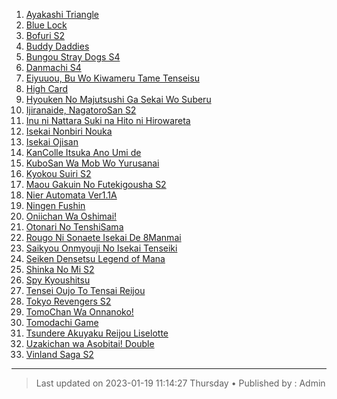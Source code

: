 <!-- Ini merupakan format bawaan khusus website kuhaku.id, mengubah format mungkin tidak dapat ditampilkan dengan baik pada website. -->

<!-- List anime -->
1. [Ayakashi Triangle](https://db.shirozone.workers.dev/0:/[1080P]%20ANIME%20ONGOING/[kuhaku.id]%20Ayakashi%20Triangle/ "Ayakashi Triangle")
2. [Blue Lock](https://db.shirozone.workers.dev/0:/[1080P]%20ANIME%20ONGOING/[kuhaku.id]%20Blue%20Lock/ "Blue Lock")
3. [Bofuri S2](https://db.shirozone.workers.dev/0:/[1080P]%20ANIME%20ONGOING/[kuhaku.id]%20Bofuri%20S2/ "Bofuri S2")
4. [Buddy Daddies](https://db.shirozone.workers.dev/0:/[1080P]%20ANIME%20ONGOING/[kuhaku.id]%20Buddy%20Daddies/ "Buddy Daddies")
5. [Bungou Stray Dogs S4](https://db.shirozone.workers.dev/0:/[1080P]%20ANIME%20ONGOING/[kuhaku.id]%20Bungou%20Stray%20Dogs%20S4/ "Bungou Stray Dogs S4")
6. [Danmachi S4](https://db.shirozone.workers.dev/0:/[1080P]%20ANIME%20ONGOING/[kuhaku.id]%20Danmachi%20S4/ "Danmachi S4")
7. [Eiyuuou, Bu Wo Kiwameru Tame Tenseisu](https://db.shirozone.workers.dev/0:/[1080P]%20ANIME%20ONGOING/[kuhaku.id]%20Eiyuuou,%20Bu%20Wo%20Kiwameru%20Tame%20Tenseisu/ "Eiyuuou, Bu Wo Kiwameru Tame Tenseisu")
8. [High Card](https://db.shirozone.workers.dev/0:/[1080P]%20ANIME%20ONGOING/[kuhaku.id]%20High%20Card/ "High Card")
9. [Hyouken No Majutsushi Ga Sekai Wo Suberu](https://db.shirozone.workers.dev/0:/[1080P]%20ANIME%20ONGOING/[kuhaku.id]%20Hyouken%20No%20Majutsushi%20Ga%20Sekai%20Wo%20Suberu/ "Hyouken No Majutsushi Ga Sekai Wo Suberu")
10. [Ijiranaide, NagatoroSan S2](https://db.shirozone.workers.dev/0:/[1080P]%20ANIME%20ONGOING/[kuhaku.id]%20Ijiranaide,%20Nagatoro-San%20S2/ "Ijiranaide, NagatoroSan S2")
11. [Inu ni Nattara Suki na Hito ni Hirowareta](https://db.shirozone.workers.dev/0:/[1080P]%20ANIME%20ONGOING/[kuhaku.id]%20Inu%20ni%20Nattara%20Suki%20na%20Hito%20ni%20Hirowareta/ "Inu ni Nattara Suki na Hito ni Hirowareta")
12. [Isekai Nonbiri Nouka](https://db.shirozone.workers.dev/0:/[1080P]%20ANIME%20ONGOING/[kuhaku.id]%20Isekai%20Nonbiri%20Nouka/ "Isekai Nonbiri Nouka")
13. [Isekai Ojisan](https://db.shirozone.workers.dev/0:/[1080P]%20ANIME%20ONGOING/[kuhaku.id]%20Isekai%20Ojisan/ "Isekai Ojisan")
15. [KanColle Itsuka Ano Umi de](https://db.shirozone.workers.dev/0:/[1080P]%20ANIME%20ONGOING/[kuhaku.id]%20KanColle%20Itsuka%20Ano%20Umi%20de/ "KanColle Itsuka Ano Umi de")
16. [KuboSan Wa Mob Wo Yurusanai](https://db.shirozone.workers.dev/0:/[1080P]%20ANIME%20ONGOING/[kuhaku.id]%20Kubo-San%20Wa%20Mob%20Wo%20Yurusanai/ "KuboSan Wa Mob Wo Yurusanai")
17. [Kyokou Suiri S2](https://db.shirozone.workers.dev/0:/[1080P]%20ANIME%20ONGOING/[kuhaku.id]%20Kyokou%20Suiri%20S2/ "Kyokou Suiri S2")
18. [Maou Gakuin No Futekigousha S2](https://db.shirozone.workers.dev/0:/[1080P]%20ANIME%20ONGOING/[kuhaku.id]%20Maou%20Gakuin%20No%20Futekigousha%20S2/ "Maou Gakuin No Futekigousha S2")
19. [Nier Automata Ver1.1A](https://db.shirozone.workers.dev/0:/[1080P]%20ANIME%20ONGOING/[kuhaku.id]%20Nier%20Automata%20Ver1.1A/ "Nier Automata Ver1.1A")
20. [Ningen Fushin](https://db.shirozone.workers.dev/0:/[1080P]%20ANIME%20ONGOING/[kuhaku.id]%20Ningen%20Fushin%20No%20Boukensha-Tachi%20Ga%20Sekai%20O%20Sukuu%20You%20Desu/ "Ningen Fushin")
21. [Oniichan Wa Oshimai!](https://db.shirozone.workers.dev/0:/[1080P]%20ANIME%20ONGOING/[kuhaku.id]%20Oniichan%20Wa%20Oshimai!/ "Oniichan Wa Oshimai!")
22. [Otonari No TenshiSama](https://db.shirozone.workers.dev/0:/[1080P]%20ANIME%20ONGOING/[kuhaku.id]%20Otonari%20No%20Tenshi-Sama%20Ni%20Itsunomanika%20Dame%20Ningen%20Ni%20Sareteita%20Ken/ "Otonari No TenshiSama")
23. [Rougo Ni Sonaete Isekai De 8Manmai](https://db.shirozone.workers.dev/0:/[1080P]%20ANIME%20ONGOING/[kuhaku.id]%20Rougo%20Ni%20Sonaete%20Isekai%20De%208-Manmai%20No%20Kinka%20Wo%20Tamemasu/ "Rougo Ni Sonaete Isekai De 8Manmai")
24. [Saikyou Onmyouji No Isekai Tenseiki](https://db.shirozone.workers.dev/0:/[1080P]%20ANIME%20ONGOING/[kuhaku.id]%20Saikyou%20Onmyouji%20No%20Isekai%20Tenseiki/ "Saikyou Onmyouji No Isekai Tenseiki")
25. [Seiken Densetsu Legend of Mana](https://db.shirozone.workers.dev/0:/[1080P]%20ANIME%20ONGOING/[kuhaku.id]%20Seiken%20Densetsu%20Legend%20of%20Mana%20-%20The%20Teardrop%20Crystal/ "Seiken Densetsu Legend of Mana")
26. [Shinka No Mi S2](https://db.shirozone.workers.dev/0:/[1080P]%20ANIME%20ONGOING/[kuhaku.id]%20Shinka%20No%20Mi%20S2/ "Shinka No Mi S2")
27. [Spy Kyoushitsu](https://db.shirozone.workers.dev/0:/[1080P]%20ANIME%20ONGOING/[kuhaku.id]%20Spy%20Kyoushitsu/ "Spy Kyoushitsu")
29. [Tensei Oujo To Tensai Reijou](https://db.shirozone.workers.dev/0:/[1080P]%20ANIME%20ONGOING/[kuhaku.id]%20Tensei%20Oujo%20To%20Tensai%20Reijou%20No%20Mahou%20Kakumei/ "Tensei Oujo To Tensai Reijou")
30. [Tokyo Revengers S2](https://db.shirozone.workers.dev/0:/[1080P]%20ANIME%20ONGOING/[kuhaku.id]%20Tokyo%20Revengers/ "Tokyo Revengers S2")
31. [TomoChan Wa Onnanoko!](https://db.shirozone.workers.dev/0:/[1080P]%20ANIME%20ONGOING/[kuhaku.id]%20Tomo-Chan%20Wa%20Onnanoko!/ "TomoChan Wa Onnanoko!")
32. [Tomodachi Game](https://db.shirozone.workers.dev/0:/[1080P]%20ANIME%20ONGOING/[kuhaku.id]%20Tomodachi%20Game/ "Tomodachi Game")
33. [Tsundere Akuyaku Reijou Liselotte](https://db.shirozone.workers.dev/0:/[1080P]%20ANIME%20ONGOING/[kuhaku.id]%20Tsundere%20Akuyaku%20Reijou%20Liselotte%20to%20Jikkyou%20no%20Endou-kun%20to%20Kaisetsu%20no%20Kobayashi-san/ "Tsundere Akuyaku Reijou Liselotte")
34. [Uzakichan wa Asobitai! Double](https://db.shirozone.workers.dev/0:/[1080P]%20ANIME%20ONGOING/[kuhaku.id]%20Uzaki-chan%20wa%20Asobitai!%20Double/ "Uzakichan wa Asobitai! Double")
35. [Vinland Saga S2](https://db.shirozone.workers.dev/0:/[1080P]%20ANIME%20ONGOING/[kuhaku.id]%20Vinland%20Saga%20S2/ "Vinland Saga S2")
<!-- Akhir dari List anime -->

------------

> Last updated on 2023-01-19 11:14:27 Thursday &bull;
> Published by : Admin

<!-- Gunakan website berikut untuk mengedit markdown dengan mudah :) -->
<!-- https://markdown-editor.github.io/ -->

